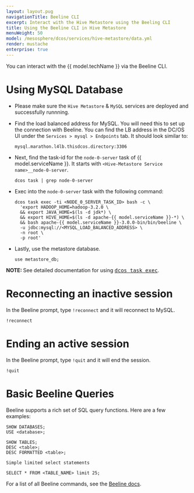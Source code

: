 ```yaml
---
layout: layout.pug
navigationTitle: Beeline CLI
excerpt: Interact with the Hive Metastore using the Beeling CLI
title: Using the Beeline CLI in Hive Metastore
menuWeight: 50
model: /mesosphere/dcos/services/hive-metastore/data.yml
render: mustache
enterprise: true
---
```


You can interact with the {{ model.techName }} via the Beeline CLI.

# <a name="Using MySQL Database"></a> Using MySQL Database

- Please make sure the `Hive Metastore` & `MySQL` services are deployed and successfully runnning.

- Find the load balanced address for MySQL. You will need this to set up the connection with Beeline. You can find the LB address in the DC/OS UI under the `Services > mysql > Endpoints` tab. It should look similar to:
   ``` 
   mysql.marathon.l4lb.thisdcos.directory:3306
   ```

- Next, find the task-id for the `node-0-server` task of {{ model.serviceName }}. It starts with `<Hive-Metastore Service name>__node-0-server`.

  ```
  dcos task | grep node-0-server
  ```
- Exec into the `node-0-server` task with the following command:

  ```
  dcos task exec -ti <NODE_0_SERVER_TASK_ID> bash -c \
    'export HADOOP_HOME=hadoop-3.2.0 \
    && export JAVA_HOME=$(ls -d jdk*) \
    && export HIVE_HOME=$(ls -d apache-{{ model.serviceName }}-*) \
    && bash apache-{{ model.serviceName }}-3.0.0-bin/bin/beeline \
    -u jdbc:mysql://<MYSQL_LOAD_BALANCED_ADDRESS> \
    -n root \
    -p root'
  ```
  
- Lastly, use the metastore database.

  ```
  use metastore_db;
  ```
<p class="message--note"><strong>NOTE: </strong>See detailed documentation for using <a href="/mesosphere/dcos/2.0/monitoring/debugging/task-exec/"><tt>dcos task exec</tt></a>.</p>
  
# <a name="Reconnecting an inactive session"></a> Reconnecting an inactive session
  
  In the Beeline prompt, type `!reconnect` and it will reconnect to MySQL.
  
  ```
  !reconnect
  ```

# <a name="Ending an active session"></a> Ending an active session
  
  In the Beeline prompt, type `!quit` and it will end the session.
  
  ```
  !quit
  ```
  
# <a name="Basic Beeline Queries"></a> Basic Beeline Queries

  Beeline supports a rich set of SQL query functions. Here are a few examples:
  ```
  SHOW DATABASES;
  USE <database>;

  SHOW TABLES;
  DESC <table>;
  DESC FORMATTED <table>;

  Simple limited select statements

  SELECT * FROM <TABLE_NAME> limit 25;
  ```

For a list of all Beeline commands, see the [Beeline docs](https://cwiki.apache.org/confluence/display/Hive/HiveServer2+Clients#HiveServer2Clients-BeelineCommands).

